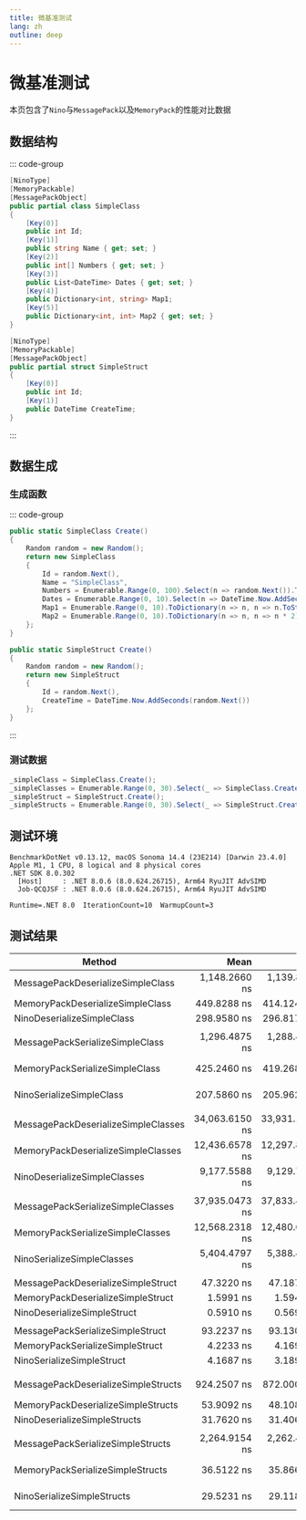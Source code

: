 ```yaml
---
title: 微基准测试
lang: zh
outline: deep
---
```

# 微基准测试

本页包含了`Nino`与`MessagePack`以及`MemoryPack`的性能对比数据

## 数据结构

::: code-group
```csharp [Simple Class]
[NinoType]
[MemoryPackable]
[MessagePackObject]
public partial class SimpleClass
{
    [Key(0)]
    public int Id;
    [Key(1)]
    public string Name { get; set; }
    [Key(2)]
    public int[] Numbers { get; set; }
    [Key(3)]
    public List<DateTime> Dates { get; set; }
    [Key(4)]
    public Dictionary<int, string> Map1;
    [Key(5)]
    public Dictionary<int, int> Map2 { get; set; }
}
```

```csharp [Simple Struct]
[NinoType]
[MemoryPackable]
[MessagePackObject]
public partial struct SimpleStruct
{
    [Key(0)]
    public int Id;
    [Key(1)]
    public DateTime CreateTime;
}
```

:::
## 数据生成

### 生成函数
::: code-group
```csharp [Simple Class]
public static SimpleClass Create()
{
    Random random = new Random();
    return new SimpleClass
    {
        Id = random.Next(),
        Name = "SimpleClass",
        Numbers = Enumerable.Range(0, 100).Select(n => random.Next()).ToArray(),
        Dates = Enumerable.Range(0, 10).Select(n => DateTime.Now.AddSeconds(random.Next())).ToList(),
        Map1 = Enumerable.Range(0, 10).ToDictionary(n => n, n => n.ToString()),
        Map2 = Enumerable.Range(0, 10).ToDictionary(n => n, n => n * 2)
    };
}
```

```csharp [Simple Struct]
public static SimpleStruct Create()
{
    Random random = new Random();
    return new SimpleStruct
    {
        Id = random.Next(),
        CreateTime = DateTime.Now.AddSeconds(random.Next())
    };
}
```
:::

### 测试数据

```csharp
_simpleClass = SimpleClass.Create();
_simpleClasses = Enumerable.Range(0, 30).Select(_ => SimpleClass.Create()).ToArray();
_simpleStruct = SimpleStruct.Create();
_simpleStructs = Enumerable.Range(0, 30).Select(_ => SimpleStruct.Create()).ToArray();
```


## 测试环境
```
BenchmarkDotNet v0.13.12, macOS Sonoma 14.4 (23E214) [Darwin 23.4.0]
Apple M1, 1 CPU, 8 logical and 8 physical cores
.NET SDK 8.0.302
  [Host]     : .NET 8.0.6 (8.0.624.26715), Arm64 RyuJIT AdvSIMD
  Job-QCQJSF : .NET 8.0.6 (8.0.624.26715), Arm64 RyuJIT AdvSIMD

Runtime=.NET 8.0  IterationCount=10  WarmupCount=3  
```

## 测试结果

| Method                              |           Mean |            Min |            Max | Ratio |     Size |
|-------------------------------------|---------------:|---------------:|---------------:|------:|---------:|
| MessagePackDeserializeSimpleClass   |  1,148.2660 ns |  1,139.8289 ns |  1,154.8804 ns |  1.00 |        - |
| MemoryPackDeserializeSimpleClass    |    449.8288 ns |    414.1244 ns |    552.1924 ns |  0.40 |        - |
| NinoDeserializeSimpleClass          |    298.9580 ns |    296.8175 ns |    302.7422 ns |  0.26 |        - |
|                                     |                |                |                |       |          |
| MessagePackSerializeSimpleClass     |  1,296.4875 ns |  1,288.4005 ns |  1,308.2755 ns |  1.00 |    674 B |
| MemoryPackSerializeSimpleClass      |    425.2460 ns |    419.2683 ns |    443.3696 ns |  0.33 |    730 B |
| NinoSerializeSimpleClass            |    207.5860 ns |    205.9621 ns |    211.1342 ns |  0.16 |    738 B |
|                                     |                |                |                |       |          |
| MessagePackDeserializeSimpleClasses | 34,063.6150 ns | 33,931.1091 ns | 34,243.4489 ns |  1.00 |        - |
| MemoryPackDeserializeSimpleClasses  | 12,436.6578 ns | 12,297.8020 ns | 12,669.8284 ns |  0.37 |        - |
| NinoDeserializeSimpleClasses        |  9,177.5588 ns |  9,129.7035 ns |  9,208.5476 ns |  0.27 |        - |
|                                     |                |                |                |       |          |
| MessagePackSerializeSimpleClasses   | 37,935.0473 ns | 37,833.4935 ns | 38,030.5862 ns |  1.00 | 19.75 KB |
| MemoryPackSerializeSimpleClasses    | 12,568.2318 ns | 12,480.6849 ns | 12,734.0075 ns |  0.33 | 21.39 KB |
| NinoSerializeSimpleClasses          |  5,404.4797 ns |  5,388.4586 ns |  5,423.2680 ns |  0.14 | 21.63 KB |
|                                     |                |                |                |       |          |
| MessagePackDeserializeSimpleStruct  |     47.3220 ns |     47.1874 ns |     47.5376 ns |  1.00 |        - |
| MemoryPackDeserializeSimpleStruct   |      1.5991 ns |      1.5946 ns |      1.6045 ns |  0.03 |        - |
| NinoDeserializeSimpleStruct         |      0.5910 ns |      0.5690 ns |      0.6393 ns |  0.01 |        - |
|                                     |                |                |                |       |          |
| MessagePackSerializeSimpleStruct    |     93.2237 ns |     93.1300 ns |     93.3208 ns |  1.00 |     16 B |
| MemoryPackSerializeSimpleStruct     |      4.2233 ns |      4.1699 ns |      4.3188 ns |  0.05 |     16 B |
| NinoSerializeSimpleStruct           |      4.1687 ns |      3.1891 ns |      6.9510 ns |  0.04 |     16 B |
|                                     |                |                |                |       |          |
| MessagePackDeserializeSimpleStructs |    924.2507 ns |    872.0001 ns |  1,039.7354 ns |  1.00 |        - |
| MemoryPackDeserializeSimpleStructs  |     53.9092 ns |     48.1084 ns |     68.8055 ns |  0.06 |        - |
| NinoDeserializeSimpleStructs        |     31.7620 ns |     31.4062 ns |     32.0834 ns |  0.03 |        - |
|                                     |                |                |                |       |          |
| MessagePackSerializeSimpleStructs   |  2,264.9154 ns |  2,262.4969 ns |  2,267.9900 ns |  1.00 |    483 B |
| MemoryPackSerializeSimpleStructs    |     36.5122 ns |     35.8662 ns |     37.0155 ns |  0.02 |    484 B |
| NinoSerializeSimpleStructs          |     29.5231 ns |     29.1184 ns |     30.0484 ns |  0.01 |    486 B |